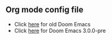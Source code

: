 ## Org mode config file
  - Click [here](https://github.com/dangnm/w_d_emacs_dotfiles/blob/main/config.org#doom-emacs-dotfiles "Org mode config file") for old Doom Emacs
  - Click [here](https://github.com/dangnm/w_d_emacs_dotfiles/blob/main/doom_3_0_0_pre_config.org#doom-emacs-dotfiles "Org mode config file") for Doom Emacs 3.0.0-pre
